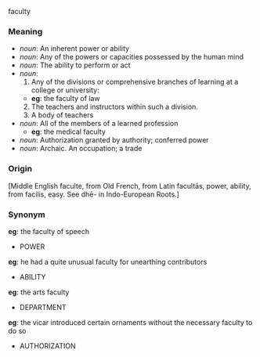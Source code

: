 faculty
### Meaning
+ _noun_: An inherent power or ability
+ _noun_: Any of the powers or capacities possessed by the human mind
+ _noun_: The ability to perform or act
+ _noun_: 
   1. Any of the divisions or comprehensive branches of learning at a college or university:
    + __eg__: the faculty of law
   2. The teachers and instructors within such a division.
   3. A body of teachers
+ _noun_: All of the members of a learned profession
    + __eg__: the medical faculty
+ _noun_: Authorization granted by authority; conferred power
+ _noun_: Archaic. An occupation; a trade

### Origin

[Middle English faculte, from Old French, from Latin facultās, power, ability, from facilis, easy. See dhē- in Indo-European Roots.]

### Synonym

__eg__: the faculty of speech

+ POWER

__eg__: he had a quite unusual faculty for unearthing contributors

+ ABILITY

__eg__: the arts faculty

+ DEPARTMENT

__eg__: the vicar introduced certain ornaments without the necessary faculty to do so

+ AUTHORIZATION


